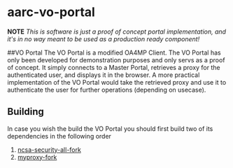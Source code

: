 # aarc-vo-portal

**NOTE** *This is software is just a proof of concept portal implementation, and it's in no way meant to be used as a production ready component!*

##VO Portal 
The VO Portal is a modified OA4MP Client. The VO Portal has only been developed for demonstration purposes
and only servs as a proof of concept. It simply connects to a Master Portal, retrieves a proxy for the
authenticated user, and displays it in the browser. A more practical implementation of the VO Portal would take
the retrieved proxy and use it to authenticate the user for further operations (depending on usecase).

## Building

In case you wish the build the VO Portal you should first build two of its dependencies in the
following order

1. [ncsa-security-all-fork](https://github.com/ttomttom/ncsa-security-all-fork)
2. [myproxy-fork](https://github.com/ttomttom/myproxy-fork)


